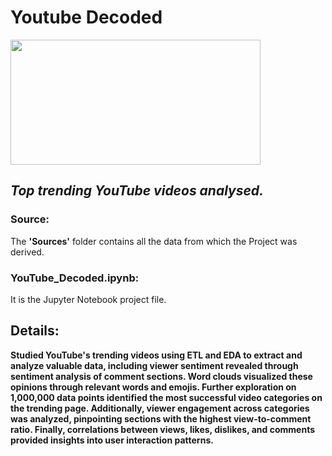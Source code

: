# Youtube Decoded
<img src="https://research.google.com/youtube8m/youtube-logo-light.png" width=400 height=200>

## *Top trending YouTube videos analysed.* </br>

### Source:
The **'Sources'** folder contains all the data from which the Project was derived. <br>

### YouTube_Decoded.ipynb:
It is the Jupyter Notebook project file.

## Details:
**Studied YouTube's trending videos using ETL and EDA to extract and analyze valuable data, including viewer sentiment revealed through sentiment analysis of comment sections. Word clouds visualized these opinions through relevant words and emojis. Further exploration on 1,000,000 data points identified the most successful video categories on the trending page. Additionally, viewer engagement across categories was analyzed, pinpointing sections with the highest view-to-comment ratio. Finally, correlations between views, likes, dislikes, and comments provided insights into user interaction patterns.**
